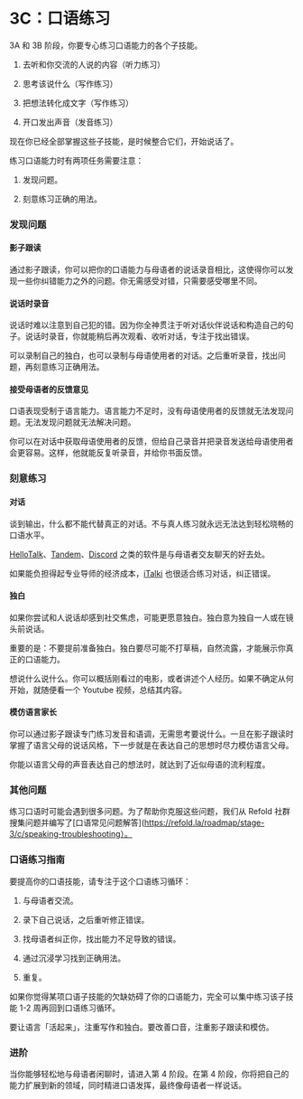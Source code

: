 # 3C：口语练习

3A 和 3B 阶段，你要专心练习口语能力的各个子技能。

1. 去听和你交流的人说的内容（听力练习）

2. 思考该说什么（写作练习）

3. 把想法转化成文字（写作练习）

4. 开口发出声音（发音练习）

现在你已经全部掌握这些子技能，是时候整合它们，开始说话了。

练习口语能力时有两项任务需要注意：

1. 发现问题。

2. 刻意练习正确的用法。

### 发现问题

#### 影子跟读

通过影子跟读，你可以把你的口语能力与母语者的说话录音相比，这使得你可以发现一些你纠错能力之外的问题。你无需感受对错，只需要感受哪里不同。

#### 说话时录音

说话时难以注意到自己犯的错。因为你全神贯注于听对话伙伴说话和构造自己的句子。说话时录音，你就能稍后再次观看、收听对话，专注于找出错误。

可以录制自己的独白，也可以录制与母语使用者的对话。之后重听录音，找出问题，再刻意练习正确用法。

#### 接受母语者的反馈意见

口语表现受制于语言能力。语言能力不足时，没有母语使用者的反馈就无法发现问题。无法发现问题就无法解决问题。

你可以在对话中获取母语使用者的反馈，但给自己录音并把录音发送给母语使用者会更容易。这样，他就能反复听录音，并给你书面反馈。

### 刻意练习

#### 对话

谈到输出，什么都不能代替真正的对话。不与真人练习就永远无法达到轻松晓畅的口语水平。

[HelloTalk](https://brc.hellotalk.com/refold)、[Tandem](https://www.tandem.net/)、[Discord](https://www.reddit.com/r/languagelearning/comments/5m5426/discord_language_learning_servers_masterlist/) 之类的软件是与母语者交友聊天的好去处。

如果能负担得起专业导师的经济成本，[iTalki](http://go.italki.com/refold) 也很适合练习对话，纠正错误。

#### 独白

如果你尝试和人说话却感到社交焦虑，可能更愿意独白。独白意为独自一人或在镜头前说话。

重要的是：不要提前准备独白。独白要尽可能不打草稿，自然流露，才能展示你真正的口语能力。

想说什么说什么。你可以概括刚看过的电影，或者讲述个人经历。如果不确定从何开始，就随便看一个 Youtube 视频，总结其内容。

#### 模仿语言家长

你可以通过影子跟读专门练习发音和语调，无需思考要说什么。一旦在影子跟读时掌握了语言父母的说话风格，下一步就是在表达自己的思想时尽力模仿语言父母。

你能以语言父母的声音表达自己的想法时，就达到了近似母语的流利程度。

### 其他问题

练习口语时可能会遇到很多问题。为了帮助你克服这些问题，我们从 Refold 社群搜集问题并编写了[口语常见问题解答](https://refold.la/roadmap/stage-3/c/speaking-troubleshooting）。

### 口语练习指南

要提高你的口语技能，请专注于这个口语练习循环：

1. 与母语者交流。

2. 录下自己说话，之后重听修正错误。

3. 找母语者纠正你，找出能力不足导致的错误。

4. 通过沉浸学习找到正确用法。

5. 重复。

如果你觉得某项口语子技能的欠缺妨碍了你的口语能力，完全可以集中练习该子技能 1-2 周再回到口语练习循环。

要让语言「活起来」，注重写作和独白。要改善口音，注重影子跟读和模仿。

### 进阶

当你能够轻松地与母语者闲聊时，请进入第 4 阶段。在第 4 阶段，你将把自己的能力扩展到新的领域，同时精进口语发挥，最终像母语者一样说话。